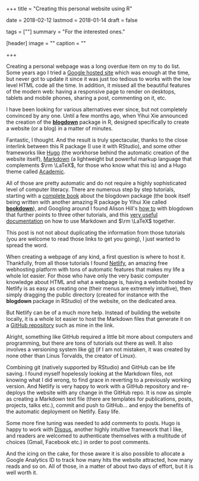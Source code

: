 +++
title = "Creating this personal website using R"

date = 2018-02-12
lastmod = 2018-01-14
draft = false

tags = [""]
summary = "For the interested ones."

[header]
image = ""
caption = ""

+++

Creating a personal webpage was a long overdue item on my to do list. Some years ago I tried a [Google hosted site](https://www.sites.google.com/site/dusadrian/) which was enough at the time, but never got to update it since it was just too tedious to works with the low level HTML code all the time. In addition, it missed all the beautiful features of the modern web: having a responsive page to render on desktops, tablets  and mobile phones, sharing a post, commenting on it, etc.

I have been looking for various alternatives ever since, but not completely convinced by any one. Until a few months ago, when Yihui Xie announced the creation of the [**blogdown**](https://cran.r-project.org/web/packages/blogdown/index.html) package in R, designed specifically to create a website (or a blog) in a matter of minutes.

Fantastic, I thought. And the result is truly spectacular, thanks to the close interlink between this R package (I use it with RStudio), and some other frameworks like [Hugo](https://gohugo.io/) (the workhorse behind the automatic creation of the website itself), [Markdown](https://en.wikipedia.org/wiki/Markdown) (a lightweight but powerful markup language that complements $\rm \LaTeX$, for those who know what this is) and a Hugo theme called [Academic](https://themes.gohugo.io/academic/).

All of those are pretty automatic and do not require a highly sophisticated level of computer literacy. There are numerous step by step tutorials, starting with a [complete book](https://bookdown.org/yihui/blogdown/) about the blogdown package (the book itself being written with another amazing R package by Yihui Xie called [**bookdown**](https://cran.r-project.org/web/packages/bookdown/index.html)), and Googling around I found Alison Hill's [how to](https://alison.rbind.io/post/up-and-running-with-blogdown/) with blogdown that further points to three other tutorials, and this [very useful documentation](https://sourcethemes.com/academic/docs/writing-markdown-latex/) on how to use Markdown and $\rm \LaTeX$ together.

This post is not not about duplicating the information from those tutorials (you are welcome to read those links to get you going), I just wanted to spread the word.

When creating a webpage of any kind, a first question is where to host it. Thankfully, from all those tutorials I found [Netlify](https://www.netlify.com/), an amazing free webhosting platform with tons of automatic features that makes my life a whole lot easier. For those who have only the very basic computer knowledge about HTML and what a webpage is, having a website hosted by Netlify is as easy as creating one (their menus are extremely intuitive), then simply dragging the public directory (created for instance with the **blogdown** package in RStudio) of the website, on the dedicated area.

But Netlify can be of a much more help. Instead of building the website locally, it is a whole lot easier to host the Markdown files that generate it on a [GitHub repository](https://github.com/dusadrian/academic/) such as mine in the link.

Alright, something like GitHub required a little bit more about computers and programming, but there are tons of tutorials out there as well. It also involves a versioning system like [git](https://git-scm.com/) (if I am not mistaken, it was created by none other than Linus Torvalds, the creator of Linux).

Combining git (natively supported by RStudio) and GitHub can be life saving. I found myself hopelessly looking at the Markdown files, not knowing what I did wrong, to find grace in reverting to a previously working version. And Netlify is very happy to work with a GitHub repository and re-deploys the website with any change in the GitHub repo. It is now as simple as creating a Markdown text file (there are templates for publications, posts, projects, talks etc.), commit and push to GitHub... and enjoy the benefits of the automatic deployment on Netlify. Easy life.

Some more fine tuning was needed to add comments to posts. Hugo is happy to work with [Disqus](https://disqus.com/), another highly intuitive framework that I like, and readers are welcomed to authenticate themselves with a multitude of choices (Gmail, Facebook etc.) in order to post comments.

And the icing on the cake, for those aware it is also possible to allocate a Google Analytics ID to track how many hits the website attracted, how many reads and so on. All of those, in a matter of about two days of effort, but it is well worth it.


